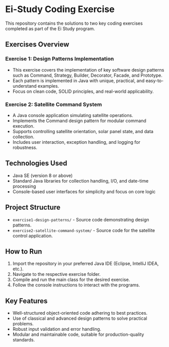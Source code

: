 # Ei-Study Coding Exercise
This repository contains the solutions to two key coding exercises completed as part of the Ei Study program.

## Exercises Overview

### Exercise 1: Design Patterns Implementation

- This exercise covers the implementation of key software design patterns such as Command, Strategy, Builder, Decorator, Facade, and Prototype.
- Each pattern is implemented in Java with unique, practical, and easy-to-understand examples.
- Focus on clean code, SOLID principles, and real-world applicability.

### Exercise 2: Satellite Command System

- A Java console application simulating satellite operations.
- Implements the Command design pattern for modular command execution.
- Supports controlling satellite orientation, solar panel state, and data collection.
- Includes user interaction, exception handling, and logging for robustness.

## Technologies Used

- Java SE (version 8 or above)
- Standard Java libraries for collection handling, I/O, and date-time processing
- Console-based user interfaces for simplicity and focus on core logic

## Project Structure

- `exercise1-design-patterns/` - Source code demonstrating design patterns.
- `exercise2-satellite-command-system/` - Source code for the satellite control application.

## How to Run

1. Import the repository in your preferred Java IDE (Eclipse, IntelliJ IDEA, etc.).
2. Navigate to the respective exercise folder.
3. Compile and run the main class for the desired exercise.
4. Follow the console instructions to interact with the programs.

## Key Features

- Well-structured object-oriented code adhering to best practices.
- Use of classical and advanced design patterns to solve practical problems.
- Robust input validation and error handling.
- Modular and maintainable code, suitable for production-quality standards.


